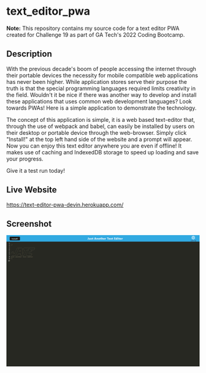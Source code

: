 # text_editor_pwa #

**Note:** This repository contains my source code for a text editor PWA created for Challenge 19 as part of GA Tech's 2022 Coding Bootcamp.

## Description ##

With the previous decade's boom of people accessing the internet through their portable devices the necessity for mobile compatible web applications has never been higher. While application stores serve their purpose the truth is that the special programming languages required limits creativity in the field. Wouldn't it be nice if there was another way to develop and install these applications that uses common web development languages? Look towards PWAs! Here is a simple application to demonstrate the technology.

The concept of this application is simple, it is a web based text-editor that, through the use of webpack and babel, can easily be installed by users on their desktop or portable device through the web-browser. Simply click "Install!" at the top left hand side of the website and a prompt will appear. Now you can enjoy this text editor anywhere you are even if offline! It makes use of caching and IndexedDB storage to speed up loading and save your progress.

Give it a test run today!

## Live Website ##

https://text-editor-pwa-devin.herokuapp.com/

## Screenshot ##

![Website Screenshot](./img/screenshot.png "Website Screenshot")